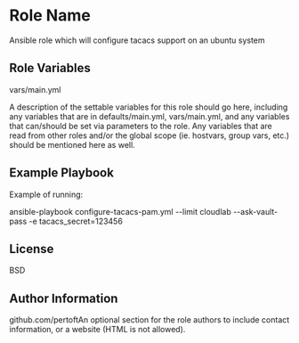 Role Name
=========

Ansible role which will configure tacacs support on an ubuntu system

Role Variables
--------------

vars/main.yml

A description of the settable variables for this role should go here, including any variables that are in defaults/main.yml, vars/main.yml, and any variables that can/should be set via parameters to the role. Any variables that are read from other roles and/or the global scope (ie. hostvars, group vars, etc.) should be mentioned here as well.


Example Playbook
----------------

Example of running:

ansible-playbook configure-tacacs-pam.yml --limit cloudlab  --ask-vault-pass -e tacacs_secret=123456

License
-------

BSD

Author Information
------------------
github.com/pertoftAn optional section for the role authors to include contact information, or a website (HTML is not allowed).

